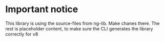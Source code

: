 # Important notice

This library is using the source-files from ng-lib. Make chanes there.
The rest is placeholder content, to make sure the CLI generates the library correctly for v8
